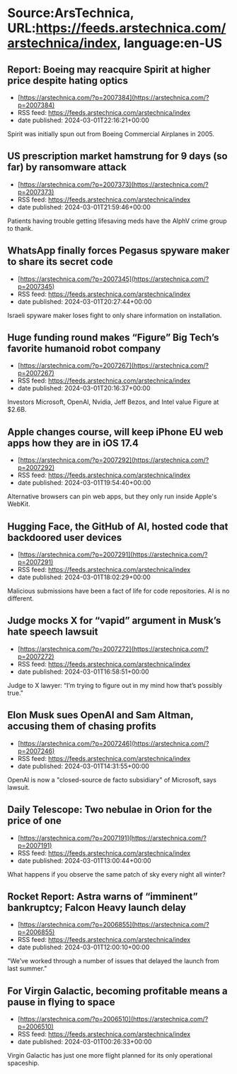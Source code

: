 # Source:ArsTechnica, URL:https://feeds.arstechnica.com/arstechnica/index, language:en-US

## Report: Boeing may reacquire Spirit at higher price despite hating optics
 - [https://arstechnica.com/?p=2007384](https://arstechnica.com/?p=2007384)
 - RSS feed: https://feeds.arstechnica.com/arstechnica/index
 - date published: 2024-03-01T22:16:21+00:00

Spirit was initially spun out from Boeing Commercial Airplanes in 2005.

## US prescription market hamstrung for 9 days (so far) by ransomware attack
 - [https://arstechnica.com/?p=2007373](https://arstechnica.com/?p=2007373)
 - RSS feed: https://feeds.arstechnica.com/arstechnica/index
 - date published: 2024-03-01T21:59:46+00:00

Patients having trouble getting lifesaving meds have the AlphV crime group to thank.

## WhatsApp finally forces Pegasus spyware maker to share its secret code
 - [https://arstechnica.com/?p=2007345](https://arstechnica.com/?p=2007345)
 - RSS feed: https://feeds.arstechnica.com/arstechnica/index
 - date published: 2024-03-01T20:27:44+00:00

Israeli spyware maker loses fight to only share information on installation.

## Huge funding round makes “Figure” Big Tech’s favorite humanoid robot company
 - [https://arstechnica.com/?p=2007267](https://arstechnica.com/?p=2007267)
 - RSS feed: https://feeds.arstechnica.com/arstechnica/index
 - date published: 2024-03-01T20:16:37+00:00

Investors Microsoft, OpenAI, Nvidia, Jeff Bezos, and Intel value Figure at $2.6B.

## Apple changes course, will keep iPhone EU web apps how they are in iOS 17.4
 - [https://arstechnica.com/?p=2007292](https://arstechnica.com/?p=2007292)
 - RSS feed: https://feeds.arstechnica.com/arstechnica/index
 - date published: 2024-03-01T19:54:40+00:00

Alternative browsers can pin web apps, but they only run inside Apple's WebKit.

## Hugging Face, the GitHub of AI, hosted code that backdoored user devices
 - [https://arstechnica.com/?p=2007291](https://arstechnica.com/?p=2007291)
 - RSS feed: https://feeds.arstechnica.com/arstechnica/index
 - date published: 2024-03-01T18:02:29+00:00

Malicious submissions have been a fact of life for code repositories. AI is no different.

## Judge mocks X for “vapid” argument in Musk’s hate speech lawsuit
 - [https://arstechnica.com/?p=2007272](https://arstechnica.com/?p=2007272)
 - RSS feed: https://feeds.arstechnica.com/arstechnica/index
 - date published: 2024-03-01T16:58:51+00:00

Judge to X lawyer: “I’m trying to figure out in my mind how that’s possibly true."

## Elon Musk sues OpenAI and Sam Altman, accusing them of chasing profits
 - [https://arstechnica.com/?p=2007246](https://arstechnica.com/?p=2007246)
 - RSS feed: https://feeds.arstechnica.com/arstechnica/index
 - date published: 2024-03-01T14:31:55+00:00

OpenAI is now a "closed-source de facto subsidiary" of Microsoft, says lawsuit.

## Daily Telescope: Two nebulae in Orion for the price of one
 - [https://arstechnica.com/?p=2007191](https://arstechnica.com/?p=2007191)
 - RSS feed: https://feeds.arstechnica.com/arstechnica/index
 - date published: 2024-03-01T13:00:44+00:00

What happens if you observe the same patch of sky every night all winter?

## Rocket Report: Astra warns of “imminent” bankruptcy; Falcon Heavy launch delay
 - [https://arstechnica.com/?p=2006855](https://arstechnica.com/?p=2006855)
 - RSS feed: https://feeds.arstechnica.com/arstechnica/index
 - date published: 2024-03-01T12:00:10+00:00

"We’ve worked through a number of issues that delayed the launch from last summer."

## For Virgin Galactic, becoming profitable means a pause in flying to space
 - [https://arstechnica.com/?p=2006510](https://arstechnica.com/?p=2006510)
 - RSS feed: https://feeds.arstechnica.com/arstechnica/index
 - date published: 2024-03-01T00:26:33+00:00

Virgin Galactic has just one more flight planned for its only operational spaceship.

